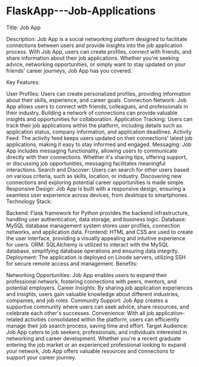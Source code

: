 # FlaskApp---Job-Applications

Title: Job App

Description:
Job App is a social networking platform designed to facilitate connections between users and provide insights into the job application process. With Job App, users can create profiles, connect with friends, and share information about their job applications. Whether you're seeking advice, networking opportunities, or simply want to stay updated on your friends' career journeys, Job App has you covered.

Key Features:

User Profiles: Users can create personalized profiles, providing information about their skills, experience, and career goals.
Connection Network: Job App allows users to connect with friends, colleagues, and professionals in their industry. Building a network of connections can provide valuable insights and opportunities for collaboration.
Application Tracking: Users can track their job applications within the platform, including details such as application status, company information, and application deadlines.
Activity Feed: The activity feed keeps users updated on their connections' latest job applications, making it easy to stay informed and engaged.
Messaging: Job App includes messaging functionality, allowing users to communicate directly with their connections. Whether it's sharing tips, offering support, or discussing job opportunities, messaging facilitates meaningful interactions.
Search and Discover: Users can search for other users based on various criteria, such as skills, location, or industry. Discovering new connections and exploring potential career opportunities is made simple.
Responsive Design: Job App is built with a responsive design, ensuring a seamless user experience across devices, from desktops to smartphones.
Technology Stack:

Backend: Flask framework for Python provides the backend infrastructure, handling user authentication, data storage, and business logic.
Database: MySQL database management system stores user profiles, connection networks, and application data.
Frontend: HTML and CSS are used to create the user interface, providing a visually appealing and intuitive experience for users.
ORM: SQLAlchemy is utilized to interact with the MySQL database, simplifying database operations and ensuring data integrity.
Deployment: The application is deployed on Linode servers, utilizing SSH for secure remote access and management.
Benefits:

Networking Opportunities: Job App enables users to expand their professional network, fostering connections with peers, mentors, and potential employers.
Career Insights: By sharing job application experiences and insights, users gain valuable knowledge about different industries, companies, and job roles.
Community Support: Job App creates a supportive community where users can seek advice, share resources, and celebrate each other's successes.
Convenience: With all job application-related activities consolidated within the platform, users can efficiently manage their job search process, saving time and effort.
Target Audience:
Job App caters to job seekers, professionals, and individuals interested in networking and career development. Whether you're a recent graduate entering the job market or an experienced professional looking to expand your network, Job App offers valuable resources and connections to support your career journey.
